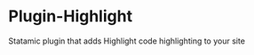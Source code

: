 Plugin-Highlight
================

Statamic plugin that adds Highlight code highlighting to your site 